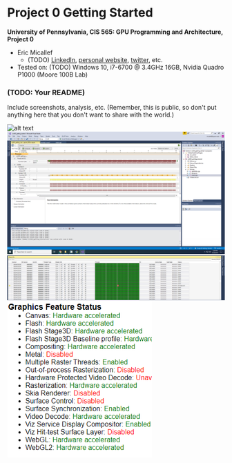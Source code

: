 Project 0 Getting Started
====================

**University of Pennsylvania, CIS 565: GPU Programming and Architecture, Project 0**

* Eric Micallef
  * (TODO) [LinkedIn](), [personal website](), [twitter](), etc.
* Tested on: (TODO) Windows 10, i7-6700 @ 3.4GHz 16GB, Nvidia Quadro P1000 (Moore 100B Lab)


### (TODO: Your README)

Include screenshots, analysis, etc. (Remember, this is public, so don't put
anything here that you don't want to share with the world.)

![alt text](https://github.com/{micallef25}/{565_hw0}/{master}/{images/Micallef_Part4} "Part Submission")
![](images/Micallef_Part5.png)
![](images/Micallef_Warp.png)
![](images/Micallef_Webgl.png)
